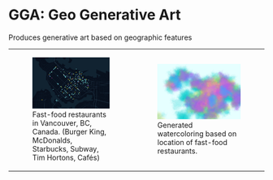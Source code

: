 # GGA: Geo Generative Art
Produces generative art based on geographic features

<table>
  <tr>
    <td>
      <figure>
          <img src="/geo-generative-art/imgs/vancouver-fast-food-raw.jpg"
               alt="Fast-food restaurants in Vancouver, BC, Canada.">
          <figcaption>Fast-food restaurants in Vancouver, BC, Canada. (Burger King, McDonalds, Starbucks, Subway, Tim Hortons, Cafés)</figcaption>
      </figure>
    </td>
    <td>
      <figure>
          <img src="/geo-generative-art/imgs/vancouver-fast-food-watercolor.png"
               alt="Generated watercoloring based on location of fast-food restaurants.">
          <figcaption>Generated watercoloring based on location of fast-food restaurants.</figcaption>
      </figure>
    </td>
  </tr>
</table>

